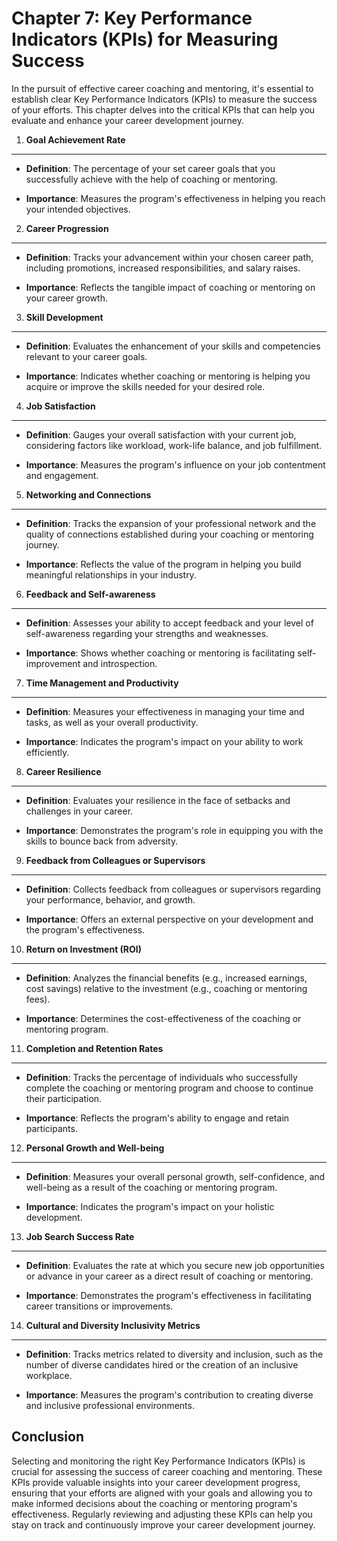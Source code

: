 Chapter 7: Key Performance Indicators (KPIs) for Measuring Success
==================================================================

In the pursuit of effective career coaching and mentoring, it's essential to establish clear Key Performance Indicators (KPIs) to measure the success of your efforts. This chapter delves into the critical KPIs that can help you evaluate and enhance your career development journey.

1. **Goal Achievement Rate**
----------------------------

* **Definition**: The percentage of your set career goals that you successfully achieve with the help of coaching or mentoring.

* **Importance**: Measures the program's effectiveness in helping you reach your intended objectives.

2. **Career Progression**
-------------------------

* **Definition**: Tracks your advancement within your chosen career path, including promotions, increased responsibilities, and salary raises.

* **Importance**: Reflects the tangible impact of coaching or mentoring on your career growth.

3. **Skill Development**
------------------------

* **Definition**: Evaluates the enhancement of your skills and competencies relevant to your career goals.

* **Importance**: Indicates whether coaching or mentoring is helping you acquire or improve the skills needed for your desired role.

4. **Job Satisfaction**
-----------------------

* **Definition**: Gauges your overall satisfaction with your current job, considering factors like workload, work-life balance, and job fulfillment.

* **Importance**: Measures the program's influence on your job contentment and engagement.

5. **Networking and Connections**
---------------------------------

* **Definition**: Tracks the expansion of your professional network and the quality of connections established during your coaching or mentoring journey.

* **Importance**: Reflects the value of the program in helping you build meaningful relationships in your industry.

6. **Feedback and Self-awareness**
----------------------------------

* **Definition**: Assesses your ability to accept feedback and your level of self-awareness regarding your strengths and weaknesses.

* **Importance**: Shows whether coaching or mentoring is facilitating self-improvement and introspection.

7. **Time Management and Productivity**
---------------------------------------

* **Definition**: Measures your effectiveness in managing your time and tasks, as well as your overall productivity.

* **Importance**: Indicates the program's impact on your ability to work efficiently.

8. **Career Resilience**
------------------------

* **Definition**: Evaluates your resilience in the face of setbacks and challenges in your career.

* **Importance**: Demonstrates the program's role in equipping you with the skills to bounce back from adversity.

9. **Feedback from Colleagues or Supervisors**
----------------------------------------------

* **Definition**: Collects feedback from colleagues or supervisors regarding your performance, behavior, and growth.

* **Importance**: Offers an external perspective on your development and the program's effectiveness.

10. **Return on Investment (ROI)**
----------------------------------

* **Definition**: Analyzes the financial benefits (e.g., increased earnings, cost savings) relative to the investment (e.g., coaching or mentoring fees).

* **Importance**: Determines the cost-effectiveness of the coaching or mentoring program.

11. **Completion and Retention Rates**
--------------------------------------

* **Definition**: Tracks the percentage of individuals who successfully complete the coaching or mentoring program and choose to continue their participation.

* **Importance**: Reflects the program's ability to engage and retain participants.

12. **Personal Growth and Well-being**
--------------------------------------

* **Definition**: Measures your overall personal growth, self-confidence, and well-being as a result of the coaching or mentoring program.

* **Importance**: Indicates the program's impact on your holistic development.

13. **Job Search Success Rate**
-------------------------------

* **Definition**: Evaluates the rate at which you secure new job opportunities or advance in your career as a direct result of coaching or mentoring.

* **Importance**: Demonstrates the program's effectiveness in facilitating career transitions or improvements.

14. **Cultural and Diversity Inclusivity Metrics**
--------------------------------------------------

* **Definition**: Tracks metrics related to diversity and inclusion, such as the number of diverse candidates hired or the creation of an inclusive workplace.

* **Importance**: Measures the program's contribution to creating diverse and inclusive professional environments.

Conclusion
----------

Selecting and monitoring the right Key Performance Indicators (KPIs) is crucial for assessing the success of career coaching and mentoring. These KPIs provide valuable insights into your career development progress, ensuring that your efforts are aligned with your goals and allowing you to make informed decisions about the coaching or mentoring program's effectiveness. Regularly reviewing and adjusting these KPIs can help you stay on track and continuously improve your career development journey.
